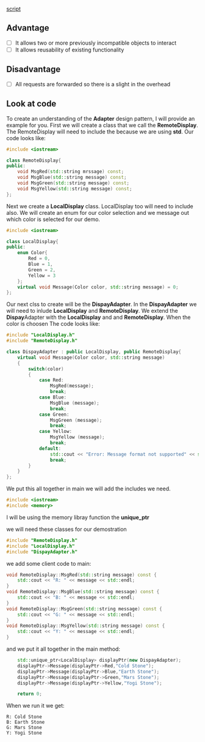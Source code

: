 [script](page01.md)


## Advantage

- [ ] It allows two or more previously incompatible objects to interact
- [ ] It allows reusability of existing functionality

## Disadvantage
- [ ] All requests are forwarded so there is a slight in the overhead

## Look at code
To create an understanding of the **Adapter** design pattern, I will provide an example for you.
First we will create a class that we call the **RemoteDisplay**. The RemoteDisplay will need to include the **<iostream>** because we are using **std**.
Our code looks like:

```c++
#include <iostream>

class RemoteDisplay{
public:
    void MsgRed(std::string mrssage) const;
    void MsgBlue(std::string message) const;
    void MsgGreen(std::string message) const;
    void MsgYellow(std::string message) const;
};
```
Next we create a **LocalDisplay** class. LocalDisplay too will need to include **<iostream>** also. We will create an enum for our color
selection and we message out which color is selected for our demo.
```cpp
#include <iostream>

class LocalDisplay{
public:
    enum Color{
        Red = 0,
        Blue = 1,
        Green = 2,
        Yellow = 3
    };
    virtual void Message(Color color, std::string message) = 0;
};
```
Our next clss to create will be the **DispayAdapter**.
In the **DispayAdapter** we will need to inlude **LocalDisplay** and **RemoteDisplay**.
We extend the **Dispay**Adapter with the **LocalDisplay** and and **RemoteDisplay**. 
When the color is choosen
The code looks like:
```cpp
#include "LocalDisplay.h"
#include "RemoteDisplay.h"

class DispayAdapter : public LocalDisplay, public RemoteDisplay{
    virtual void Message(Color color, std::string message)
    {
        switch(color)
        {
            case Red:
                MsgRed(message);
                break;
            case Blue:
                MsgBlue (message);
                break;
            case Green:
                MsgGreen (message);
                break;
            case Yellow:
                MsgYellow (message);
                break;
            default:
                std::cout << "Error: Message format not supported" << std::endl;
                break;
        }
    }
};

```
We put this all together in main
we will add the includes we need.
```cpp
#include <iostream>
#include <memory>
```
I will be using the memory libray function the **unique_ptr**

we will need these classes for our demostration
```cpp
#include "RemoteDisplay.h"
#include "LocalDisplay.h"
#include "DispayAdapter.h"
```
we add some client code to main:


```cpp
void RemoteDisplay::MsgRed(std::string message) const {
    std::cout << "R: " << message << std::endl;
}
void RemoteDisplay::MsgBlue(std::string message) const {
    std::cout << "B: " << message << std::endl;
}
void RemoteDisplay::MsgGreen(std::string message) const {
    std::cout << "G: " << message << std::endl;
}
void RemoteDisplay::MsgYellow(std::string message) const {
    std::cout << "Y: " << message << std::endl;
}
```

and we put it all together in the main method:
```cpp
    std::unique_ptr<LocalDisplay> displayPtr(new DispayAdapter);
    displayPtr->Message(displayPtr->Red,"Cold Stone");
    displayPtr->Message(displayPtr->Blue,"Earth Stone");
    displayPtr->Message(displayPtr->Green,"Mars Stone");
    displayPtr->Message(displayPtr->Yellow,"Yogi Stone");   

    return 0;
```

When we run it we get:
```run
R: Cold Stone
B: Earth Stone
G: Mars Stone
Y: Yogi Stone
```
